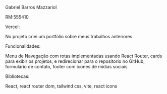 Gabriel Barros Mazzariol

RM:555410

Vercel: 

No projeto criei um portfólio sobre meus trabalhos anteriores

Funcionalidades:

Menu de Navegação com rotas implementadas usando React Router, cards para exibir os projetos, e redirecionar para o repositorio no GitHub, formulário de contato, footer com ícones de mídias sociais

Bibliotecas:

React, react router dom, tailwind css, vite, react icons
